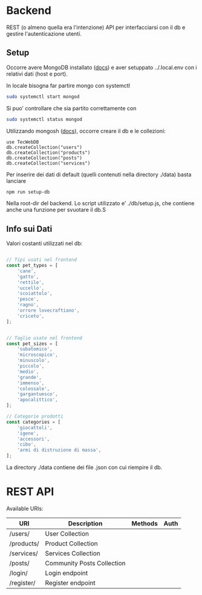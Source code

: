# Backend

REST (o almeno quella era l'intenzione) API per interfacciarsi con il db e gestire l'autenticazione utenti.

## Setup

Occorre avere MongoDB installato ([docs](https://www.mongodb.com/docs/manual/installation/)) e aver setuppato ../.local.env con i relativi dati (host e port).

In locale bisogna far partire mongo con systemctl

```bash
sudo systemctl start mongod
```

Si puo' controllare che sia partito correttamente con

```bash
sudo systemctl status mongod
```

Utilizzando mongosh ([docs](https://www.mongodb.com/docs/mongodb-shell/)), occorre creare il db e le collezioni:

```
use TecWebDB
db.createCollection("users")
db.createCollection("products")
db.createCollection("posts")
db.createCollection("services")
```

Per inserire dei dati di default (quelli contenuti nella directory ./data) basta lanciare

```bash
npm run setup-db
```

Nella root-dir del backend. Lo script utilizzato e' ./db/setup.js, che contiene anche una funzione per svuotare il db.S



## Info sui Dati

Valori costanti utilizzati nel db:

```javascript

// Tipi usati nel frontend
const pet_types = [
    'cane', 
    'gatto', 
    'rettile', 
    'uccello', 
    'scoiattolo', 
    'pesce', 
    'ragno',
    'orrore lovecraftiano',
    'criceto',
];


// Taglie usate nel frontend
const pet_sizes = [
    'subatomico',
    'microscopico',
    'minuscolo',
    'piccolo',
    'medio',
    'grande',
    'immenso',
    'colossale',
    'gargantuesco',
    'apocalittico',
];

// Categorie prodotti
const categories = [
    'giocattoli',
    'igene',
    'accessori',
    'cibo',
    'armi di distruzione di massa',
];
```
La directory ./data contiene dei file .json con cui riempire il db.

# REST API

Available URIs:

| **URI**   | **Description**  | **Methods** | **Auth** |
|-----------|------------------|-----|-----|
| /users/ | User Collection |||
| /products/ | Product Collection|||
| /services/ | Services Collection|||
| /posts/ | Community Posts Collection |||
| /login/ | Login endpoint |||
| /register/ | Register endpoint |||